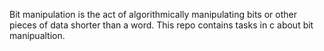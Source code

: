 Bit manipulation is the act of algorithmically manipulating bits or other pieces of data shorter than a word. This repo contains tasks in c about bit manipualtion.
